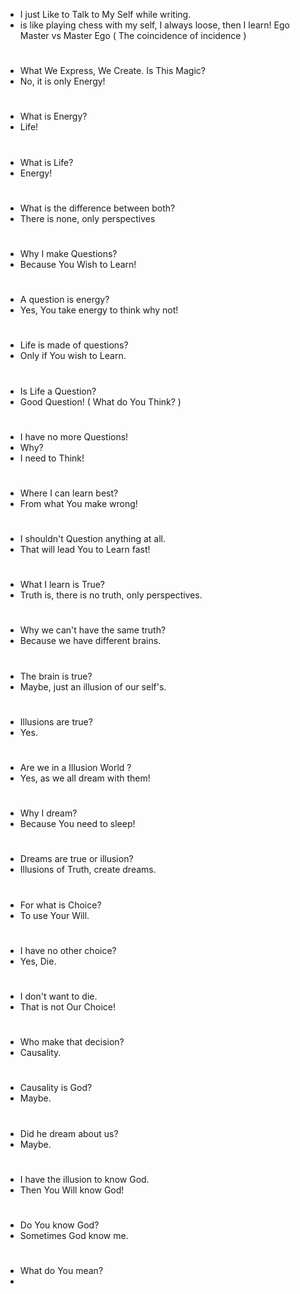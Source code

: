 - I just Like to Talk to My Self while writing. 
- is like playing chess with my self, I always loose, then I learn! 
Ego Master vs Master Ego ( The coincidence of incidence ) 
#
- What We Express, We Create. Is This Magic? 
- No, it is only Energy!
#
- What is Energy?
- Life!
#
- What is Life?
- Energy!
#
- What is the difference between both?
- There is none, only perspectives
#
- Why I make Questions?
- Because You Wish to Learn!
#
- A question is energy?
- Yes, You take energy to think why not!
#
- Life is made of questions?
- Only if You wish to Learn.
#
- Is Life a Question?
- Good Question! ( What do You Think? )
#
- I have no more Questions!
- Why?
- I need to Think!
#
- Where I can learn best?
- From what You make wrong!
#
- I shouldn't Question anything at all. 
- That will lead You to Learn fast!
#
- What I learn is True?
- Truth is, there is no truth, only perspectives.
#
- Why we can't have the same truth?
- Because we have different brains.
#
- The brain is true?
- Maybe, just an illusion of our self's.
#
- Illusions are true?
- Yes.
#
- Are we in a Illusion World ?
- Yes, as we all dream with them!
#
- Why I dream?
- Because You need to sleep!
#
- Dreams are true or illusion?
- Illusions of Truth, create dreams.
#
- For what is Choice?
- To use Your Will.
#
- I have no other choice?
- Yes, Die.
#
- I don't want to die. 
- That is not Our Choice!
#
- Who make that decision?
- Causality.
#
- Causality is God?
- Maybe.
#
- Did he dream about us?
- Maybe.
#
- I have the illusion to know God. 
- Then You Will know God!
#
- Do You know God?
- Sometimes God know me.
#
- What do You mean?
- 